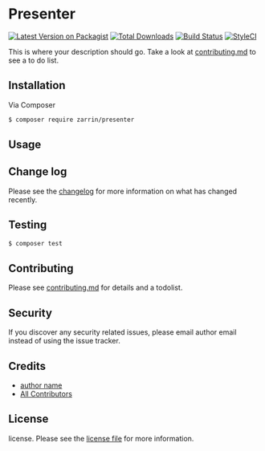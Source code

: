 # Presenter

[![Latest Version on Packagist][ico-version]][link-packagist]
[![Total Downloads][ico-downloads]][link-downloads]
[![Build Status][ico-travis]][link-travis]
[![StyleCI][ico-styleci]][link-styleci]

This is where your description should go. Take a look at [contributing.md](contributing.md) to see a to do list.

## Installation

Via Composer

``` bash
$ composer require zarrin/presenter
```

## Usage

## Change log

Please see the [changelog](changelog.md) for more information on what has changed recently.

## Testing

``` bash
$ composer test
```

## Contributing

Please see [contributing.md](contributing.md) for details and a todolist.

## Security

If you discover any security related issues, please email author email instead of using the issue tracker.

## Credits

- [author name][link-author]
- [All Contributors][link-contributors]

## License

license. Please see the [license file](license.md) for more information.

[ico-version]: https://img.shields.io/packagist/v/zarrin/presenter.svg?style=flat-square
[ico-downloads]: https://img.shields.io/packagist/dt/zarrin/presenter.svg?style=flat-square
[ico-travis]: https://img.shields.io/travis/zarrin/presenter/master.svg?style=flat-square
[ico-styleci]: https://styleci.io/repos/12345678/shield

[link-packagist]: https://packagist.org/packages/zarrin/presenter
[link-downloads]: https://packagist.org/packages/zarrin/presenter
[link-travis]: https://travis-ci.org/zarrin/presenter
[link-styleci]: https://styleci.io/repos/12345678
[link-author]: https://github.com/zarrin
[link-contributors]: ../../contributors
